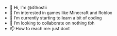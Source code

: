 - 👋 Hi, I’m @iGhostii
- 👀 I’m interested in games like Minecraft and Roblox
- 🌱 I’m currently starting to learn a bit of coding 
- 💞️ I’m looking to collaborate on nothing tbh
- 📫 How to reach me: just dont
